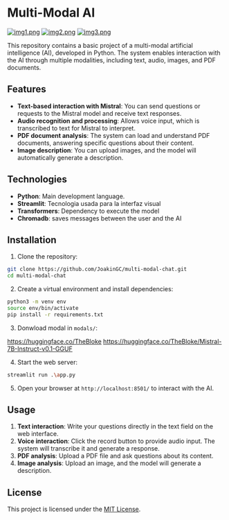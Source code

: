 
# Multi-Modal AI 

[![img1.png](https://i.postimg.cc/856T4Jvq/img1.png)](https://postimg.cc/1nyx5zJH)
[![img2.png](https://i.postimg.cc/5221Gkv5/img2.png)](https://postimg.cc/dLpzZ65D)
[![img3.png](https://i.postimg.cc/cJVSvxzT/img3.png)](https://postimg.cc/f3jFFND0)

This repository contains a basic project of a multi-modal artificial intelligence (AI), developed in Python. The system enables interaction with the AI through multiple modalities, including text, audio, images, and PDF documents.

## Features

- **Text-based interaction with Mistral**: You can send questions or requests to the Mistral model and receive text responses.
- **Audio recognition and processing**: Allows voice input, which is transcribed to text for Mistral to interpret.
- **PDF document analysis**: The system can load and understand PDF documents, answering specific questions about their content.
- **Image description**: You can upload images, and the model will automatically generate a description.

## Technologies

- **Python**: Main development language.
- **Streamlit**: Tecnologia usada para la interfaz visual
- **Transformers**: Dependency to execute the model
- **Chromadb**: saves messages between the user and the AI

## Installation

1. Clone the repository:

```bash
git clone https://github.com/JoakinGC/multi-modal-chat.git
cd multi-modal-chat
```

2. Create a virtual environment and install dependencies:

```bash
python3 -m venv env
source env/bin/activate
pip install -r requirements.txt
```

3. Donwload modal in ``modals/``:

https://huggingface.co/TheBloke
https://huggingface.co/TheBloke/Mistral-7B-Instruct-v0.1-GGUF


4. Start the web server:

```bash
streamlit run .\app.py
```

5. Open your browser at `http://localhost:8501/` to interact with the AI.

## Usage

1. **Text interaction**: Write your questions directly in the text field on the web interface.
2. **Voice interaction**: Click the record button to provide audio input. The system will transcribe it and generate a response.
3. **PDF analysis**: Upload a PDF file and ask questions about its content.
4. **Image analysis**: Upload an image, and the model will generate a description.


## License

This project is licensed under the [MIT License](LICENSE).

